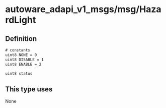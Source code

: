 <!-- This file is generated by a tool. Do not edit directly. -->

# autoware_adapi_v1_msgs/msg/HazardLight

## Definition

```txt
# constants
uint8 NONE = 0
uint8 DISABLE = 1
uint8 ENABLE = 2

uint8 status
```

## This type uses

None
